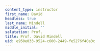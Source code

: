 ```yaml
---
content_type: instructor
first_name: David
headless: true
last_name: Mindell
middle_initial: ''
salutation: Prof.
title: Prof. David Mindell
uid: e950e033-9524-c600-2449-fe5276f40a3c
---
```


